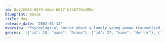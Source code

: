 ```yaml
---
id: 8a27e583-08f9-4dee-b687-b246775e405e
blueprint: movie
title: May
release_date: '2002-01-13'
overview: 'Psychological horror about a lonely young woman traumatized by a difficult childhood, and her increasingly desperate attempts to connect with the people around her.'
genres: '[{"id": 18, "name": "Drama"}, {"id": 27, "name": "Horror"}, {"id": 53, "name": "Thriller"}, {"id": 10749, "name": "Romance"}]'
---
```

